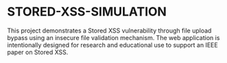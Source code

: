# STORED-XSS-SIMULATION
This project demonstrates a Stored XSS vulnerability through file upload bypass using an insecure file validation mechanism. The web application is intentionally designed for research and educational use to support an IEEE paper on Stored XSS.
